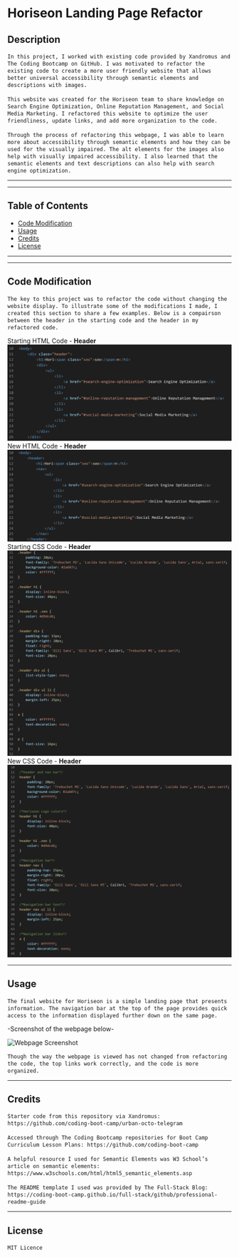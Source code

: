# Horiseon Landing Page Refactor

## Description

    In this project, I worked with existing code provided by Xandromus and The Coding Bootcamp on GitHub. I was motivated to refactor the existing code to create a more user friendly website that allows better universal accessibility through semantic elements and descriptions with images.

    This website was created for the Horiseon team to share knowledge on Search Engine Optimization, Online Reputation Management, and Social Media Marketing. I refactored this website to optimize the user friendliness, update links, and add more organization to the code.

    Through the process of refactoring this webpage, I was able to learn more about accessibility through semantic elements and how they can be used for the visually impaired. The alt elements for the images also help with visually impaired accessibility. I also learned that the semantic elements and text descriptions can also help with search engine optimization.

---
---

## Table of Contents

- [Code Modification](#code-modification)
- [Usage](#usage)
- [Credits](#credits)
- [License](#license)

---
---

## Code Modification

    The key to this project was to refactor the code without changing the website display. To illustrate some of the modifications I made, I created this section to share a few examples. Below is a compairson between the header in the starting code and the header in my refactored code.
    
Starting HTML Code - **Header**
![Starting HTML Code Screenshot](assets/images/Starting%20HTML%20Code.png "Starting HTML Screenshot")
New HTML Code - **Header**
![New HTML Code Screenshot](assets/images/NEW%20HTML%20code.png "New HTML Screenshot")
Starting CSS Code - **Header**
![Starting CSS Code Screenshot](assets/images/Starting%20CSS%20Code.png "Starting CSS Screenshot")
New CSS Code - **Header**
![New CSS Code Screenshot](assets/images/NEW%20CSS%20code.png "New CSS Screenshot")

---

## Usage

    The final website for Horiseon is a simple landing page that presents information. The navigation bar at the top of the page provides quick access to the information displayed further down on the same page.

-Screenshot of the webpage below-

![Webpage Screenshot](assets/images/Horiseon%20Webpage.png "Webpage Screenshot")

    Though the way the webpage is viewed has not changed from refactoring the code, the top links work correctly, and the code is more organized.

---

## Credits
    Starter code from this repository via Xandromus: https://github.com/coding-boot-camp/urban-octo-telegram

    Accessed through The Coding Bootcamp repositories for Boot Camp Curriculum Lesson Plans: https://github.com/coding-boot-camp

    A helpful resource I used for Semantic Elements was W3 School’s article on semantic elements: https://www.w3schools.com/html/html5_semantic_elements.asp

    The README template I used was provided by The Full-Stack Blog: https://coding-boot-camp.github.io/full-stack/github/professional-readme-guide

---

## License
    MIT Licence

